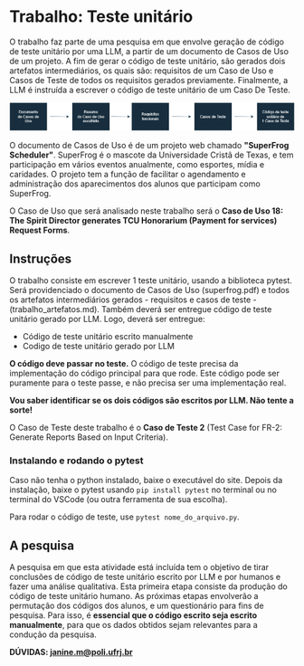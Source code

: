 # Trabalho: Teste unitário #
O trabalho faz parte de uma pesquisa em que envolve geração de código de teste unitário por uma LLM, a partir de um documento de Casos de Uso de um projeto. A fim de gerar o código de teste unitário, são gerados dois artefatos intermediários, os quais são: requisitos de um Caso de Uso e Casos de Teste de todos os requisitos gerados previamente. Finalmente, a LLM é instruída a escrever o código de teste unitário de um Caso De Teste.

![](https://github.com/mhnjqm/unittest_req/blob/master/diagram.png?raw=true)

O documento de Casos de Uso é de um projeto web chamado **"SuperFrog Scheduler"**. SuperFrog é o mascote da Universidade Cristã de Texas, e tem participação em vários eventos anualmente, como esportes, mídia e caridades. O projeto tem a função de facilitar o agendamento e administração dos aparecimentos dos alunos que participam como SuperFrog.

O Caso de Uso que será analisado neste trabalho será o **Caso de Uso 18: The Spirit Director generates TCU Honorarium (Payment for services) Request Forms**.

## Instruções ##
O trabalho consiste em escrever 1 teste unitário, usando a biblioteca pytest. Será providenciado o documento de Casos de Uso (superfrog.pdf) e todos os artefatos intermediários gerados - requisitos e casos de teste - (trabalho_artefatos.md). Também deverá ser entregue código de teste unitário gerado por LLM. Logo, deverá ser entregue:
* Código de teste unitário escrito manualmente
* Codigo de teste unitário gerado por LLM

**O código deve passar no teste.**
O código de teste precisa da implementação do código principal para que rode. Este código pode ser puramente para o teste passe, e não precisa ser uma implementação real. 

**Vou saber identificar se os dois códigos são escritos por LLM. Não tente a sorte!**

O Caso de Teste deste trabalho é o **Caso de Teste 2** (Test Case for FR-2: Generate Reports Based on Input Criteria).

### Instalando e rodando o pytest ###
Caso não tenha o python instalado, baixe o executável do site. Depois da instalação, baixe o pytest usando `pip install pytest` no terminal ou no terminal do VSCode (ou outra ferramenta de sua escolha).

Para rodar o código de teste, use `pytest nome_do_arquivo.py`.  


## A pesquisa ##
A pesquisa em que esta atividade está incluída tem o objetivo de tirar conclusões de código de teste unitário escrito por LLM e por humanos e fazer uma análise qualitativa. Esta primeira etapa consiste da produção do código de teste unitário humano. As próximas etapas envolverão a permutação dos códigos dos alunos, e um questionário para fins de pesquisa. Para isso, é **essencial que o código escrito seja escrito manualmente**, para que os dados obtidos sejam relevantes para a condução da pesquisa.


**DÚVIDAS: janine.m@poli.ufrj.br**

